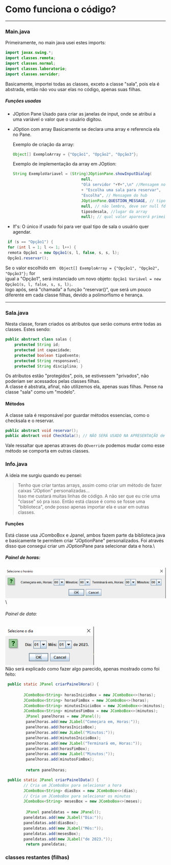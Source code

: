 # Como funciona o código?
---
### Main.java
Primeiramente, no main java usei estes imports:
``` java
import javax.swing.*;
import classes.remota;
import classes.normal;
import classes.laboratorio;
import classes.servidor;
```
Basicamente, importei todas as classes, exceto a classe "sala", pois ela é\
abstrada, então não vou usar elas no código, apenas suas filhas.
##### Funções usadas
- JOption Pane
  Usado para criar as janelas de input, onde se atribui a uma variável o valor
  que o usuário digitou.
- JOption com array
  Basicamente se declara uma array e referencia ela no Pane. 
  
  Exemplo de criação da array:
  ``` java
  Object[] ExemploArray = {"Opção1", "Opção2", "Opção3"};
  ```
  Exemplo de implementação da array em JOption:
  ```java
  String ExemploVariavel = (String)JOptionPane.showInputDialog(
			                    null, 
			                    "Olá servidor "+Y+",\n" //Mensagem no painel
			                    + "Escolha uma sala para reservar", 
			                    "Escolha", // Mensagem do hub
			                    JOptionPane.QUESTION_MESSAGE, // tipo de painel
			                    null, // não lembro, deve ser null fds
			                    tiposdesala, //lugar da array
			                    null); // qual valor aparecerá primeiro? pode ser "Opção1", ou ExemploVariavel[0] ou só null
  ```
  
- If's:
O único if usado foi para ver qual tipo de sala o usuário quer agendar.
```java
 if (s == "Opção1") { 
 for (int l = 1; l <= 1; l++) {
 remota Opção1 = new Opção1(s, l, false, s, s, l);
 Opção1.reservar();
```
Se o valor escolhido em ` Object[] ExemploArray = {"Opção1", "Opção2", "Opção3"};` for\
igual a "Opção1", será instanciado um novo objeto: `Opção1 Variável = new Opção1(s, l, false, s, s, l);`.\
logo após, será "chamada" a função "reservar()", que será um pouco diferente em cada classe filhas, devido a polimorfismo e herança.

---
### Sala.java
Nesta classe, foram criados os atributos que serão comuns entre todas as classes. Estes sendo:
```java
public abstract class salas {
	protected String id;
	protected int capacidade;
	protected boolean tipoEvento;
	protected String responsavel;
	protected String disciplina; }
```
Os atributos estão "protegidos", pois, se estivessem "privados", não poderiam ser acessados pelas classes filhas.\
A classe é abstrata, afinal, não utilizemos ela, apenas suas filhas. Pense na classe "sala" como um "modelo".
#### Métodos
A classe sala é responsável por guardar métodos essencias, como o checksala e o reservar.
```java
public abstract void reservar();
public abstract void CheckSala(); // NÂO SERÁ USADO NA APRESENTAÇÃO de 18/05/23
```
Vale ressaltar que apenas atraves do `@Override` podemos mudar como esse método se comporta em outras classes.

### Info.java
A ideia me surgiu quando eu pensei:
> Tenho que criar tantas arrays, assim como criar um método de fazer caixas "JOption" personalizadas... \
  Isso me custará muitas linhas de código. A não ser que eu crie uma "classe" só pra isso.
Então está classe é como se fosse uma "biblioteca", onde posso apenas importar ela e usar em outras classes.
#### Funções
Está classe usa JComboBox e Jpanel, ambos fazem parte da biblioteca java e basicamente te permitem criar "JOptionPane" personalizados.
Foi através disso que consegui criar um JOptionPane para selecionar data e hora.\
##### Painel de horas:
![Imagem1](imagem_2023-05-17_211927208.png "Painel de horas")\
###### Painel de data:
![Imagem1](imagem_2023-05-17_212008927.png "Painel de horas")\
Não será explicado como fazer algo parecido, apenas mostrado como foi feito:
```java
 public static JPanel criarPainelHora() {
    	
        JComboBox<String> horasInicioBox = new JComboBox<>(horas);
        JComboBox<String> horasFimBox = new JComboBox<>(horas);
        JComboBox<String> minutosInicioBox = new JComboBox<>(minutos);
        JComboBox<String> minutosFimBox = new JComboBox<>(minutos);
    	 JPanel panelhoras = new JPanel();
    	 panelhoras.add(new JLabel("Começara em, Horas:"));
    	 panelhoras.add(horasInicioBox);
    	 panelhoras.add(new JLabel("Minutos:"));
    	 panelhoras.add(minutosInicioBox);   	 
    	 panelhoras.add(new JLabel("Terminará em, Horas:"));
    	 panelhoras.add(horasFimBox);
    	 panelhoras.add(new JLabel("Minutos:"));
    	 panelhoras.add(minutosFimBox);

         return panelhoras;
```
```java
 public static JPanel criarPainelData() {
    	// Cria um JComboBox para selecionar a hora
        JComboBox<String> diasBox = new JComboBox<>(dias);
        // Cria um JComboBox para selecionar os minutos
        JComboBox<String> mesesBox = new JComboBox<>(meses);

    	 JPanel paneldatas = new JPanel();
    	paneldatas.add(new JLabel("Dia:"));
    	paneldatas.add(diasBox);
    	paneldatas.add(new JLabel("Mês:"));
    	paneldatas.add(mesesBox);
    	paneldatas.add(new JLabel("de 2023."));
         return paneldatas;
```
### classes restantes (filhas)

